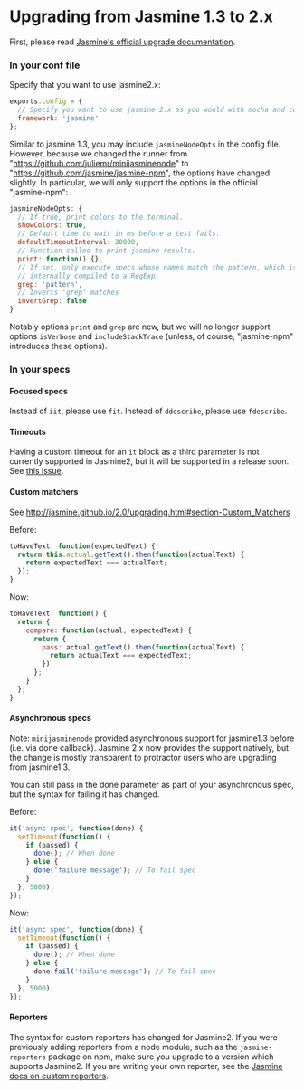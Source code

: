 Upgrading from Jasmine 1.3 to 2.x
=================================

First, please read [Jasmine's official upgrade documentation](http://jasmine.github.io/2.1/upgrading.html).

### In your conf file

Specify that you want to use jasmine2.x:

```javascript
exports.config = {
  // Specify you want to use jasmine 2.x as you would with mocha and cucumber. Note, 'jasmine' by default will use the latest jasmine framework.
  framework: 'jasmine'
};

```

Similar to jasmine 1.3, you may include `jasmineNodeOpts` in the config file. However, because we changed the runner from "https://github.com/juliemr/minijasminenode" to "https://github.com/jasmine/jasmine-npm", the options have changed slightly. In particular, we will only support the options in the official "jasmine-npm":

```javascript
jasmineNodeOpts: {
  // If true, print colors to the terminal.
  showColors: true,
  // Default time to wait in ms before a test fails.
  defaultTimeoutInterval: 30000,
  // Function called to print jasmine results.
  print: function() {},
  // If set, only execute specs whose names match the pattern, which is
  // internally compiled to a RegExp.
  grep: 'pattern',
  // Inverts 'grep' matches
  invertGrep: false
}
```

Notably options `print` and `grep` are new, but we will no longer support options `isVerbose` and `includeStackTrace` (unless, of course, "jasmine-npm" introduces these options).

### In your specs

#### Focused specs

Instead of `iit`, please use `fit`. Instead of `ddescribe`, please use `fdescribe`.

#### Timeouts

Having a custom timeout for an `it` block as a third parameter is not currently
supported in Jasmine2, but it will be supported in a release soon. See [this issue](https://github.com/angular/protractor/issues/1701).

#### Custom matchers

See http://jasmine.github.io/2.0/upgrading.html#section-Custom_Matchers

Before:
```javascript
toHaveText: function(expectedText) {
  return this.actual.getText().then(function(actualText) {
    return expectedText === actualText;
  });
}
```

Now:
```javascript
toHaveText: function() {
  return {
    compare: function(actual, expectedText) {
      return {
        pass: actual.getText().then(function(actualText) {
          return actualText === expectedText;
        })
      };
    }
  };
}
```

#### Asynchronous specs

Note: `minijasminenode` provided asynchronous support for jasmine1.3 before (i.e. via done callback). Jasmine 2.x now provides the support natively, but the change is mostly transparent to protractor users who are upgrading from jasmine1.3.

You can still pass in the done parameter as part of your asynchronous spec, but the syntax for failing it has changed.

Before:
```javascript
it('async spec', function(done) {
  setTimeout(function() {
    if (passed) {
      done(); // When done
    } else {
      done('failure message'); // To fail spec
    }
  }, 5000);
});
```

Now:
```javascript
it('async spec', function(done) {
  setTimeout(function() {
    if (passed) {
      done(); // When done
    } else {
      done.fail('failure message'); // To fail spec
    }
  }, 5000);
});
```

#### Reporters

The syntax for custom reporters has changed for Jasmine2. If you were previously
adding reporters from a node module, such as the `jasmine-reporters` package on
npm, make sure you upgrade to a version which supports Jasmine2. If you are
writing your own reporter, see the [Jasmine docs on custom reporters](http://jasmine.github.io/2.1/custom_reporter.html).
